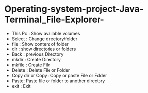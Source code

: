 # Operating-system-project-Java-Terminal_File-Explorer-

+ This Pc  : Show available volumes
+ Select <directory name> : Change  directory/folder
+ file       : Show content of folder
+ dir   : show directories or folders
+ Back   : previous Directory
+ mkdir  : Create Directory
+ mkfile : Create File
+ Delete  <file or dir name> : Delete File or Folder
+ Copy dir or Copy <file name>   : Copy or paste File or Folder
+ Paste: Paste file or folder to another directory
+ exit     : Exit

